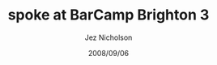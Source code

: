 ---
title: spoke at BarCamp Brighton 3
date: 2008/09/06
tags: [events,barcamp-brighton]
author: Jez Nicholson
---